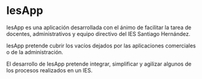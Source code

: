 # IesApp

IesApp es una aplicación desarrollada con  el ánimo de facilitar 
la tarea de docentes, administrativos y equipo directivo del
IES Santiago Hernández.

IesApp pretende cubrir los vacíos dejados por las aplicaciones comerciales o de la administración.
 
El desarrollo de IesApp pretende integrar, simplificar y agilizar algunos de los procesos realizados en un IES.


